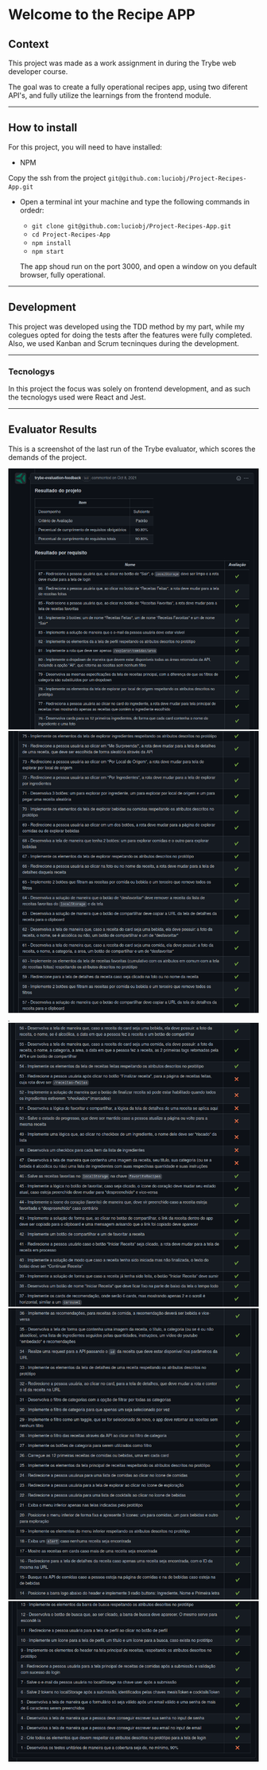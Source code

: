 # Welcome to the Recipe APP

## Context

This project was made as a work assignment in during the Trybe web developer course.

The goal was to create a fully operational recipes app, using two diferent API's, and fully utilize the learnings from the frontend module.

---

## How to install

For this project, you will need to have installed:
- NPM

Copy the ssh from the project `git@github.com:luciobj/Project-Recipes-App.git`

* Open a terminal int your machine and type the following commands in ordedr:

  * `git clone git@github.com:luciobj/Project-Recipes-App.git`
  * `cd Project-Recipes-App`
  * `npm install`
  * `npm start`

  The app shoud run on the port 3000, and open a window on you default browser, fully operational.

---

## Development

This project was developed using the TDD method by my part, while my colegues opted for doing the tests after the features were fully completed. Also, we used Kanban and Scrum tecninques during the development.

---

### Tecnologys

In this project the focus was solely on frontend development, and as such the tecnologys used were React and Jest.

---

## Evaluator Results

This is a screenshot of the last run of the Trybe evaluator, which scores the demands of the project.

![Evaluator Results 1](./public/evaluator-results-1.png)
![Evaluator Results 2](./public/evaluator-results-2.png)
![Evaluator Results 3](./public/evaluator-results-3.png)
![Evaluator Results 4](./public/evaluator-results-4.png)
![Evaluator Results 5](./public/evaluator-results-5.png)
![Evaluator Results 6](./public/evaluator-results-6.png)

<!-- Este README foi inspirado por [Paulo](https://github.com/pauloricardoz)